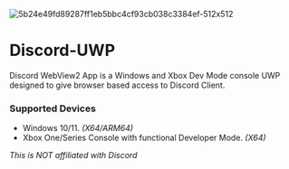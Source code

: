 ![5b24e49fd89287ff1eb5bbc4cf93cb038c3384ef-512x512](https://github.com/Misunderstood-Wookiee/Discord-UWP/assets/22002023/cedda54b-5712-4038-9d00-cafd48ab08fd)
# Discord-UWP
Discord WebView2 App is a Windows and Xbox Dev Mode console UWP designed to give browser based access to Discord Client.

 ### Supported Devices
* Windows 10/11. _(X64/ARM64)_
* Xbox One/Series Console with functional Developer Mode. _(X64)_


_This is NOT affiliated with Discord_
